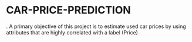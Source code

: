 # CAR-PRICE-PREDICTION
. A primary objective of this project is to estimate used car prices by using attributes that are highly correlated with a label (Price)
